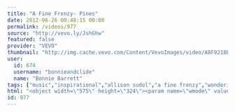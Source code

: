 ```yaml
---
title: "A Fine Frenzy- Pines"
date: 2012-06-26 00:48:15 00:00
permalink: /videos/977
source: "http://vevo.ly/JshGhw"
featured: false
provider: "VEVO"
thumbnail: "http://img.cache.vevo.com/Content/VevoImages/video/A8F9218BD3751797DC9A87EE4F08483A.jpg"
user:
  id: 674
  username: "bonnieandclide"
  name: "Bonnie Barrett"
tags: ["music","inspirational","allison sudol","a fine frenzy","wondering","let go"]
html: "<object width=\"575\" height=\"324\"><param name=\"wmode\" value=\"transparent\"><param name=\"movie\" value=\"http://videoplayer.vevo.com/embed/embedded?videoId=USVI31200033&amp;playlist=false&amp;autoplay=0&amp;playerId=62FF0A5C-0D9E-4AC1-AF04-1D9E97EE3961&amp;playerType=embedded&amp;env=0\"><param name=\"wmode\" value=\"transparent\"><param name=\"bgcolor\" value=\"#000000\"><param name=\"allowFullScreen\" value=\"true\"><param name=\"allowScriptAccess\" value=\"always\"><embed src=\"http://videoplayer.vevo.com/embed/embedded?videoId=USVI31200033&amp;playlist=false&amp;autoplay=0&amp;playerId=62FF0A5C-0D9E-4AC1-AF04-1D9E97EE3961&amp;playerType=embedded&amp;env=0\" type=\"application/x-shockwave-flash\" allowfullscreen=\"true\" allowscriptaccess=\"always\" width=\"575\" height=\"324\" bgcolor=\"#000000\" wmode=\"transparent\"></embed></object>"
id: 977
---
```


